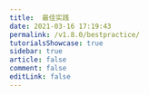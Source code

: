 ```yaml
---
title:  最佳实践
date: 2021-03-16 17:19:43
permalink: /v1.8.0/bestpractice/
tutorialsShowcase: true
sidebar: true
article: false 
comment: false
editLink: false
---
```


